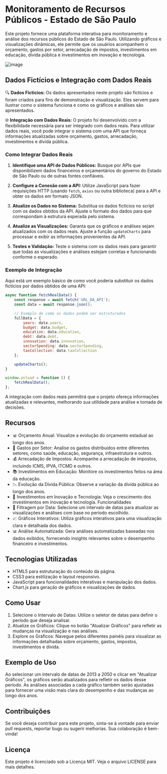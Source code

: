 # Monitoramento de Recursos Públicos - Estado de São Paulo

Este projeto fornece uma plataforma interativa para monitoramento e análise dos recursos públicos do Estado de São Paulo. Utilizando gráficos e visualizações dinâmicas, ele permite que os usuários acompanhem o orçamento, gastos por setor, arrecadação de impostos, investimentos em educação, dívida pública e investimentos em inovação e tecnologia.

![image](https://github.com/user-attachments/assets/a07db1ce-c963-42be-b581-ecb20dfd1ef6)


## Dados Fictícios e Integração com Dados Reais

🔍 **Dados Fictícios:** Os dados apresentados neste projeto são fictícios e foram criados para fins de demonstração e visualização. Eles servem para ilustrar como o sistema funciona e como os gráficos e análises são apresentados.

🌐 **Integração com Dados Reais:** O projeto foi desenvolvido com a flexibilidade necessária para ser integrado com dados reais. Para utilizar dados reais, você pode integrar o sistema com uma API que forneça informações atualizadas sobre orçamento, gastos, arrecadação, investimentos e dívida pública.

### Como Integrar Dados Reais

1. **Identifique uma API de Dados Públicos:** Busque por APIs que disponibilizem dados financeiros e orçamentários do governo do Estado de São Paulo ou de outras fontes confiáveis.

2. **Configure a Conexão com a API:** Utilize JavaScript para fazer requisições HTTP (usando `fetch`, `axios` ou outra biblioteca) para a API e obter os dados em formato JSON.

3. **Atualize os Dados no Sistema:** Substitua os dados fictícios no script com os dados obtidos da API. Ajuste o formato dos dados para que correspondam à estrutura esperada pelo sistema.

4. **Atualize as Visualizações:** Garanta que os gráficos e análises sejam atualizados com os dados reais. Ajuste a função `updateCharts` para processar e exibir as informações provenientes da API.

5. **Testes e Validação:** Teste o sistema com os dados reais para garantir que todas as visualizações e análises estejam corretas e funcionando conforme o esperado.

### Exemplo de Integração

Aqui está um exemplo básico de como você poderia substituir os dados fictícios por dados obtidos de uma API:

```javascript
async function fetchRealData() {
    const response = await fetch('URL_DA_API');
    const data = await response.json();

    // Exemplo de como os dados podem ser estruturados
    fullData = {
        years: data.years,
        budget: data.budget,
        education: data.education,
        debt: data.debt,
        innovation: data.innovation,
        sectorSpending: data.sectorSpending,
        taxCollection: data.taxCollection
    };

    updateCharts();
}

window.onload = function () {
    fetchRealData();
};
```

A integração com dados reais permitirá que o projeto ofereça informações atualizadas e relevantes, melhorando sua utilidade para análise e tomada de decisões.

## Recursos
- 📊 Orçamento Anual: Visualize a evolução do orçamento estadual ao longo dos anos.
- 💸 Gastos por Setor: Analise os gastos distribuídos entre diferentes setores, como saúde, educação, segurança, infraestrutura e outros.
- 💰 Arrecadação de Impostos: Acompanhe a arrecadação de impostos, incluindo ICMS, IPVA, ITCMD e outros.
- 📚 Investimentos em Educação: Monitore os investimentos feitos na área da educação.
- 📉 Evolução da Dívida Pública: Observe a variação da dívida pública ao longo dos anos.
- 🚀 Investimentos em Inovação e Tecnologia: Veja o crescimento dos investimentos em inovação e tecnologia.
Funcionalidades
- 📅 Filtragem por Data: Selecione um intervalo de datas para atualizar as visualizações e análises com base no período escolhido.
- 📈 Gráficos Interativos: Utiliza gráficos interativos para uma visualização clara e detalhada dos dados.
- 📊 Análise Automatizada: Gera análises automatizadas baseadas nos dados exibidos, fornecendo insights relevantes sobre o desempenho financeiro e investimentos.

## Tecnologias Utilizadas
- HTML5 para estruturação do conteúdo da página.
- CSS3 para estilização e layout responsivo.
- JavaScript para funcionalidades interativas e manipulação dos dados.
- Chart.js para geração de gráficos e visualizações de dados.

## Como Usar
1. Selecione o Intervalo de Datas: Utilize o seletor de datas para definir o período que deseja analisar.
2. Atualize os Gráficos: Clique no botão "Atualizar Gráficos" para refletir as mudanças na visualização e nas análises.
3. Explore os Gráficos: Navegue pelos diferentes painéis para visualizar as informações detalhadas sobre orçamento, gastos, impostos, investimentos e dívida.

## Exemplo de Uso
Ao selecionar um intervalo de datas de 2013 a 2050 e clicar em "Atualizar Gráficos", os gráficos serão atualizados para refletir os dados desse período. As análises associadas a cada gráfico também serão ajustadas para fornecer uma visão mais clara do desempenho e das mudanças ao longo dos anos.

## Contribuições
Se você deseja contribuir para este projeto, sinta-se à vontade para enviar pull requests, reportar bugs ou sugerir melhorias. Sua colaboração é bem-vinda!

## Licença
Este projeto é licenciado sob a Licença MIT. Veja o arquivo LICENSE para mais detalhes.
